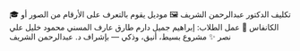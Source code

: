 🎓 تكليف الدكتور عبدالرحمن الشريف
🖼️ موديل يقوم بالتعرف على الأرقام من الصور أو الكانفاس
👥 عمل الطلاب:
إبراهيم جميل دارم
طارق عارف المسني
محمود خليل علي نصر
✨ مشروع بسيط، أنيق، وذكي — بإشراف د. عبدالرحمن الشريف

